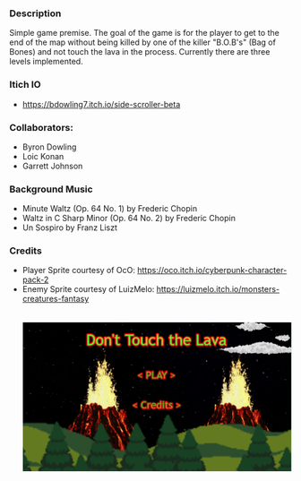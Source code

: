 ### Description
Simple game premise. The goal of the game is for the player to get to the end of the map without being killed by one of the killer "B.O.B's" (Bag of Bones) and not touch the lava in the process. Currently there are three levels implemented.

### Itich IO
- https://bdowling7.itch.io/side-scroller-beta

### Collaborators:

- Byron Dowling
- Loic Konan
- Garrett Johnson


### Background Music

- Minute Waltz (Op. 64 No. 1) by Frederic Chopin
- Waltz in C Sharp Minor (Op. 64 No. 2) by Frederic Chopin
- Un Sospiro by Franz Liszt

### Credits

- Player Sprite courtesy of OcO: https://oco.itch.io/cyberpunk-character-pack-2
- Enemy Sprite courtesy of LuizMelo: https://luizmelo.itch.io/monsters-creatures-fantasy
\
\
\
![image](https://github.com/Byron-Dowling/Mobile-Game-Productions/blob/main/Don't%20Touch%20the%20Lava/Capture.PNG?raw=true)
